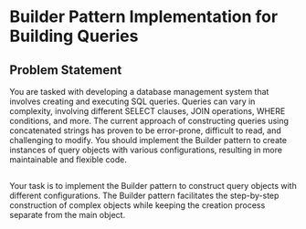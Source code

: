 # Builder Pattern Implementation for Building Queries

## Problem Statement

You are tasked with developing a database management system that involves creating and executing SQL queries. Queries can vary in complexity, involving different SELECT clauses, JOIN operations, WHERE conditions, and more. The current approach of constructing queries using concatenated strings has proven to be error-prone, difficult to read, and challenging to modify. You should implement the Builder pattern to create instances of query objects with various configurations, resulting in more maintainable and flexible code.

## 

Your task is to implement the Builder pattern to construct query objects with different configurations. The Builder pattern facilitates the step-by-step construction of complex objects while keeping the creation process separate from the main object.
